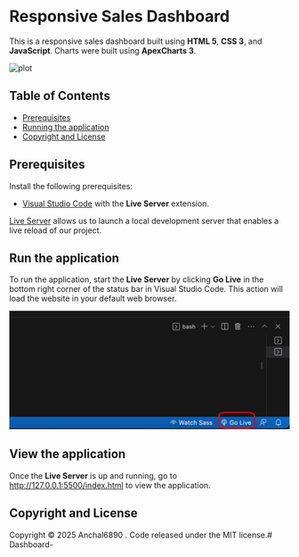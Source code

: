 # Responsive Sales Dashboard

This is a responsive sales dashboard built using **HTML 5**, **CSS 3**, and **JavaScript**. Charts were built using **ApexCharts 3**.

![plot](https://github.com/BobsProgrammingAcademy/responsive-sales-dashboard/blob/master/images/large.png?raw=true)

## Table of Contents

- [Prerequisites](#prerequisites)
- [Running the application](#run-the-application)
- [Copyright and License](#copyright-and-license)

## Prerequisites

Install the following prerequisites:

- [Visual Studio Code](https://code.visualstudio.com/download) with the **Live Server** extension.

[Live Server](https://marketplace.visualstudio.com/items?itemName=ritwickdey.LiveServer) allows us to launch a local development server that enables a live reload of our project.

## Run the application

To run the application, start the **Live Server** by clicking **Go Live** in the bottom right corner of the status bar in Visual Studio Code. This action will load the website in your default web browser.

![plot](https://github.com/BobsProgrammingAcademy/responsive-sales-dashboard/blob/master/images/vscode.png?raw=true)

## View the application

Once the **Live Server** is up and running, go to http://127.0.0.1:5500/index.html to view the application.

## Copyright and License

Copyright © 2025 Anchal6890 . Code released under the MIT license.# Dashboard-
